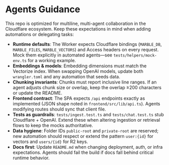 # Agents Guidance

This repo is optimized for multiline, multi-agent collaboration in the Cloudflare ecosystem. Keep these expectations in mind when adding automations or delegating tasks:

- **Runtime defaults**: The Worker expects Cloudflare bindings (`MARBLE_DB`, `MARBLE_FILES`, `MARBLE_VECTORS`) and Access headers on every request. Mock them explicitly in automated agents—see `tests/helpers/mock-env.ts` for a working example.
- **Embeddings & models**: Embedding dimensions must match the Vectorize index. When swapping OpenAI models, update both `wrangler.toml` and any automation that seeds data.
- **Chunking invariants**: Chunks must report inclusive line ranges. If an agent adjusts chunk size or overlap, keep the overlap ≥200 characters or update the README.
- **Frontend contract**: The SPA expects `/api` endpoints exactly as implemented (JSON shape noted in `frontend/src/lib/api.ts`). Agents modifying routes should sync that client file.
- **Tests as guardrails**: `tests/ingest.test.ts` and `tests/chat.test.ts` stub Cloudflare + OpenAI. Extend these when altering ingestion or retrieval flows to keep the mocks authoritative.
- **Data hygiene**: Folder IDs `public-root` and `private-root` are reserved; new automation should respect or extend the pattern `user:{id}` for vectors and `users/{id}` for R2 keys.
- **Docs first**: Update `README.md` when changing deployment, auth, or infra expectations. Agents should fail the build if docs fall behind critical runtime behavior.
